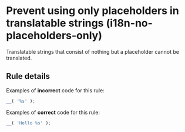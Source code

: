 # Prevent using only placeholders in translatable strings (i18n-no-placeholders-only)

Translatable strings that consist of nothing but a placeholder cannot be translated.

## Rule details

Examples of **incorrect** code for this rule:

```js
__( '%s' );
```

Examples of **correct** code for this rule:

```js
__( 'Hello %s' );
```
